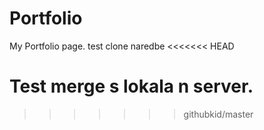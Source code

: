 # Portfolio
My Portfolio page.
test clone naredbe
<<<<<<< HEAD

Test merge s lokala n server.
=======
>>>>>>> githubkid/master
